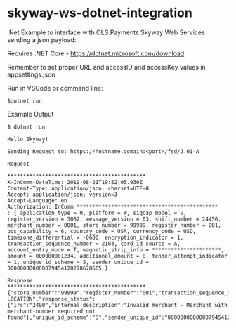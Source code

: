 # skyway-ws-dotnet-integration
.Net Example to interface with OLS.Payments Skyway Web Services sending a json payload:

Requires .NET Core - https://dotnet.microsoft.com/download

Remember to set proper URL and accessID and accessKey values in appsettings.json

Run in VSCode or command line:

`$dotnet run`

Example Output

```
$ dotnet run

Hello Skyway!

Sending Request to: https://hostname.domain:<port>/fsd/J.01-A

Request

********************************************
X-InComm-DateTime: 2019-08-21T19:52:05.930Z
Content-Type: application/json; charset=UTF-8
Accept: application/json; version=3
Accept-Language: en
Authorization: InComm *********************************************
: { application_type = 0, platform = W, sigcap_model = V, register_version = 3062, message_version = 03, shift_number = 24456, merchant_number = 0001, store_number = 99999, register_number = 001, pos_capability = 6, country_code = USA, currency_code = USD, timezone_differential = -0600, encryption_indicator = 1, transaction_sequence_number = 2103, card_id_source = A, account_entry_mode = T, magnetic_strip_info = **********************, amount = 000000001234, additional_amount = 0, tender_attempt_indicator = 1, unique_id_scheme = S, sender_unique_id = 000000000000079454120278678665 }

Response
********************************************
{"store_number":"99999","register_number":"001","transaction_sequence_number":"2103","response_code":"NH","approval_code":"000000","capture_date":"000000","display_message":"INVALID LOCATION","response_status":{"irc":"2400","internal_description":"Invalid merchant - Merchant with merchant-number required not found"},"unique_id_scheme":"S","sender_unique_id":"000000000000079454120278678665"}
```
